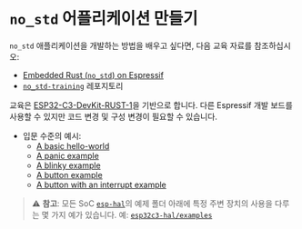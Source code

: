 # `no_std` 어플리케이션 만들기
`no_std` 애플리케이션을 개발하는 방법을 배우고 싶다면, 다음 교육 자료를 참조하십시오:

- [Embedded Rust (`no_std`) on Espressif][no-std-book]
- [`no_std-training`][no-std-repository] 레포지토리

교육은 [ESP32-C3-DevKit-RUST-1][esp-rust-board]을 기반으로 합니다. 다른 Espressif 개발 보드를 사용할 수 있지만 코드 변경 및 구성 변경이 필요할 수 있습니다.

* 입문 수준의 예시:
   * [A basic hello-world][hello-world]
   * [A panic example][panic]
   * [A blinky example][blinky]
   * [A button example][button]
   * [A button with an interrupt example][button-interrupt]

> ⚠️ **참고**: 모든 SoC [`esp-hal`][esp-hal]의 예제 폴더 아래에 특정 주변 장치의 사용을 다루는 몇 가지 예가 있습니다. 예: [`esp32c3-hal/examples`][esp32c3-hal-examples]

[no-std-book]: https://esp-rs.github.io/no_std-training/
[no-std-repository]: https://github.com/esp-rs/no_std-training
[esp-rust-board]: https://github.com/esp-rs/esp-rust-board
[hello-world]: https://github.com/esp-rs/no_std-training/tree/main/intro/hello-world
[panic]: https://github.com/esp-rs/no_std-training/tree/main/intro/panic
[blinky]: https://github.com/esp-rs/no_std-training/tree/main/intro/blinky
[button]: https://github.com/esp-rs/no_std-training/tree/main/intro/button
[button-interrupt]: https://github.com/esp-rs/no_std-training/tree/main/intro/button-interrupt
[esp-hal]: https://github.com/esp-rs/esp-hal
[esp32c3-hal-examples]: https://github.com/esp-rs/esp-hal/tree/main/esp32c3-hal/examples
